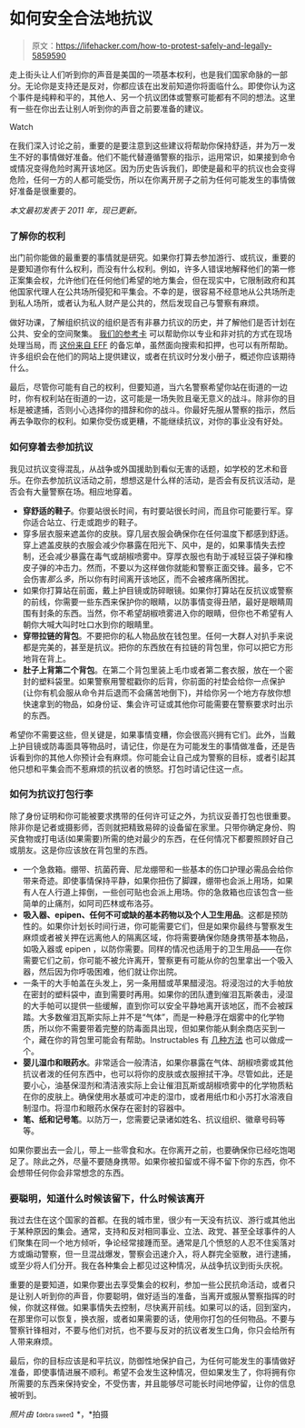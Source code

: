 # 如何安全合法地抗议

> 原文：<https://lifehacker.com/how-to-protest-safely-and-legally-5859590>

走上街头让人们听到你的声音是美国的一项基本权利，也是我们国家命脉的一部分。无论你是支持还是反对，你都应该在出发前知道你将面临什么。即使你认为这个事件是纯粹和平的，其他人、另一个抗议团体或警察可能都有不同的想法。这里有一些在你出去让别人听到你的声音之前要准备的建议。

Watch

在我们深入讨论之前，重要的是要注意到这些建议将帮助你保持舒适，并为万一发生不好的事情做好准备。他们不能代替遵循警察的指示，运用常识，如果接到命令或情况变得危险时离开该地区。因为历史告诉我们，即使是最和平的抗议也会变得危险，任何一方的人都可能受伤，所以在你离开房子之前为任何可能发生的事情做好准备是很重要的。

*本文最初发表于 2011 年，现已更新。*

### 了解你的权利

出门前你能做的最重要的事情就是研究。如果你打算去参加游行、或抗议，重要的是要知道你有什么权利，而没有什么权利。例如，许多人错误地解释他们的第一修正案集会权，允许他们在任何他们希望的地方集会，但在现实中，它限制政府和其他国家代理人在公共场所侵犯和平集会。不幸的是，很容易不经意地从公共场所走到私人场所，或者认为私人财产是公共的，然后发现自己与警察有麻烦。

做好功课，了解组织抗议的组织是否有非暴力抗议的历史，并了解他们是否计划在公共、安全的空间聚集。 [我们的参考卡](https://lifehacker.com/always-know-how-to-deal-with-the-police-by-keeping-thes-5836663) 可以帮助你以专业和非对抗的方式在现场处理当局，而 [这份来自 EFF](http://lifehacker.com/your-cheatsheet-for-talking-to-the-police-5818751) 的备忘单，虽然面向搜索和扣押，也可以有所帮助。许多组织会在他们的网站上提供建议，或者在抗议时分发小册子，概述你应该期待什么。

最后，尽管你可能有自己的权利，但要知道，当六名警察希望你站在街道的一边时，你有权利站在街道的一边，这可能是一场失败且毫无意义的战斗。除非你的目标是被逮捕，否则小心选择你的措辞和你的战斗。你最好先服从警察的指示，然后再去争取你的权利。如果你受伤或更糟，不能继续抗议，对你的事业没有好处。

### 如何穿着去参加抗议

我见过抗议变得混乱，从战争或外国援助到看似无害的话题，如学校的艺术和音乐。在你去参加抗议活动之前，想想这是什么样的活动，是否会有反抗议活动，是否会有大量警察在场。相应地穿着。

*   **穿舒适的鞋子**。你要站很长时间，有时要站很长时间，而且你可能要行军。穿你适合站立、行走或跑步的鞋子。
*   穿多层衣服来遮盖你的皮肤。穿几层衣服会确保你在任何温度下都感到舒适。穿上遮盖皮肤的衣服会减少你暴露在阳光下、风中，是的，如果事情失去控制，还会减少暴露在毒气或胡椒喷雾中。穿厚衣服也有助于减轻豆袋子弹和橡皮子弹的冲击力。然而，不要以为这样做你就能和警察正面交锋。最多，它不会伤害*那么多*，所以你有时间离开该地区，而不会被疼痛所困扰。
*   如果你打算站在前面，戴上护目镜或防碎眼镜。如果你打算站在反抗议或警察的前线，你需要一些东西来保护你的眼睛，以防事情变得丑陋，最好是眼睛周围有封条的东西。当然，你不希望胡椒喷雾进入你的眼睛，但你也不希望有人朝你大喊大叫时吐口水到你的眼睛里。
*   **穿带拉链的背包**。不要把你的私人物品放在钱包里。任何一大群人对扒手来说都是完美的，甚至是抗议。把你的东西放在有拉链的背包里，你可以把它方形地背在背上。
*   **肚子上背第二个背包**。在第二个背包里装上毛巾或者第二套衣服，放在一个密封的塑料袋里。如果警察用警棍戳你的后背，你前面的衬垫会给你一点保护(让你有机会服从命令并后退而不会痛苦地倒下)，并给你另一个地方存放你想快速拿到的物品，如身份证、集会许可证或其他你可能需要在警察要求时出示的东西。

希望你不需要这些，但关键是，如果事情变糟，你会很高兴拥有它们。此外，当戴上护目镜或防毒面具等物品时，请记住，你是在为可能发生的事情做准备，还是告诉看到你的其他人你预计会有麻烦。你可能会让自己成为警察的目标，或者引起其他只想和平集会而不惹麻烦的抗议者的愤怒。打包时请记住这一点。

### 如何为抗议打包行李

除了身份证明和你可能被要求携带的任何许可证之外，为抗议妥善打包也很重要。除非你是记者或摄影师，否则就把精致易碎的设备留在家里。只带你确定身份、购买食物或打电话(如果需要)所需的绝对最少的东西，在任何情况下都要照顾好自己或朋友。这是你应该放在背包里的东西。

*   一个急救箱。绷带、抗菌药膏、尼龙绷带和一些基本的伤口护理必需品会给你带来奇迹。即使事情保持平静，如果你扭伤了脚踝，绷带也会派上用场，如果有人在人行道上摔倒，一些创可贴也会派上用场。你的急救箱也应该包含一些简单的止痛剂，如阿司匹林或布洛芬。
*   **吸入器、epipen、任何不可或缺的基本药物以及个人卫生用品**。这都是预防性的。如果你计划长时间行进，你可能需要它们，但是如果你最终与警察发生麻烦或者被关押在远离他人的隔离区域，你将需要确保你随身携带基本物品，如吸入器或 epipen ，以防你需要。同样的情况也适用于的卫生用品——在你需要它们之前，你可能不被允许离开，警察更有可能从你的包里拿出一个吸入器，然后因为你呼吸困难，他们就让你出院。
*   一条干的大手帕盖在头发上，另一条用醋或苹果醋浸泡。将浸泡过的大手帕放在密封的塑料袋中，直到需要时再用。如果你的团队遭到催泪瓦斯袭击，浸湿的大手帕可以提供一些缓解，直到你可以安全平静地离开该地区，而不会被踩踏。大多数催泪瓦斯实际上并不是“气体”，而是一种悬浮在烟雾中的化学物质，所以你不需要带着完整的防毒面具出现，但如果你能从剩余商店买到一个，藏在你的背包里可能会有帮助。Instructables 有 [几种方法](http://www.instructables.com/id/DIY-Gas-Mask/) 也可以做成一个。
*   **婴儿湿巾和眼药水**。非常适合一般清洁，如果你暴露在气体、胡椒喷雾或其他抗议者泼的任何东西中，也可以将你的皮肤或衣服擦拭干净。尽管如此，还是要小心，油基保湿剂和清洁液实际上会让催泪瓦斯或胡椒喷雾中的化学物质粘在你的皮肤上。确保使用水基或可冲走的湿巾，或者用纸巾和小苏打水溶液自制湿巾。将湿巾和眼药水保存在密封的容器中。
*   **笔、纸和记号笔**。以防万一，您需要记录诸如姓名、抗议组织、徽章号码等等。

如果你要出去一会儿，带上一些零食和水。在你离开之前，也要确保你已经吃饱喝足了。除此之外，尽量不要随身携带。如果你被扣留或不得不留下你的东西，你不会想带任何你会非常想念的东西。

### 要聪明，知道什么时候该留下，什么时候该离开

我过去住在这个国家的首都。在我的城市里，很少有一天没有抗议、游行或其他出于某种原因的集会。通常，支持和反对相同事业、立法、政党、甚至全球事件的人们聚集在同一个地方倾听，争论经常接踵而至。通常是几个愤怒的人忍不住奚落对方或煽动警察，但一旦混战爆发，警察会迅速介入，将人群完全驱散，进行逮捕，或至少将人们分开。我在各种集会上都见过这种情况，从战争抗议到街头庆祝。

重要的是要知道，如果你要出去享受集会的权利，参加一些公民抗命活动，或者只是让别人听到你的声音，你要聪明，做好适当的准备，当离开或服从警察指挥的时候，你就这样做。如果事情失去控制，尽快离开前线。如果可以的话，回到室内，在那里你可以恢复，换衣服，或者如果需要的话，使用你打包的任何物品。不要与警察针锋相对，不要与他们对抗，也不要与反对的抗议者发生口角，你只会给所有人带来麻烦。

最后，你的目标应该是和平抗议，防御性地保护自己，为任何可能发生的事情做好准备，即使事情进展不顺利。希望不会发生这种情况，但如果发生了，你将拥有你所需要的东西来保持安全，不受伤害，并且能够尽可能长时间地停留，让你的信息被听到。

*照片由*<small><small>【debra sweet】</small></small>*，*拍摄